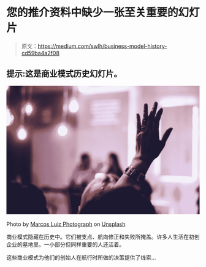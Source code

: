 # 您的推介资料中缺少一张至关重要的幻灯片

> 原文：<https://medium.com/swlh/business-model-history-cd59ba4a2f08>

## 提示:这是商业模式历史幻灯片。

[![](img/799b22de8265d64365490bb5d983dc22.png)](https://philhsc.com)

Photo by [Marcos Luiz Photograph](https://unsplash.com/photos/R6xx6fnvPT8?utm_source=unsplash&utm_medium=referral&utm_content=creditCopyText) on [Unsplash](https://unsplash.com/search/photos/presentation?utm_source=unsplash&utm_medium=referral&utm_content=creditCopyText)

商业模式隐藏在历史中。它们被支点、航向修正和失败所掩盖。许多人生活在初创企业的墓地里。一小部分但同样重要的人还活着。

这些商业模式为他们的创始人在航行时所做的决策提供了线索…